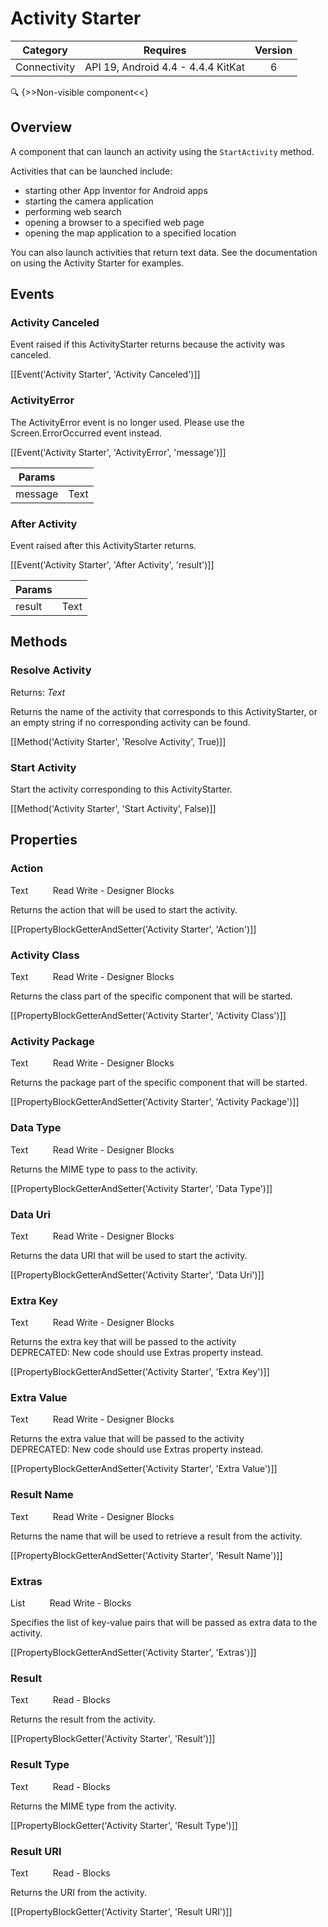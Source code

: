 # Activity Starter

| Category | Requires | Version |
|:--------:|:-------:|:--------:|
|Connectivity|API 19, Android 4.4 - 4.4.4 KitKat|6|

:mag: {>>Non-visible component<<}

## Overview

A component that can launch an activity using the `` StartActivity `` method.

Activities that can be launched include: 

*    starting other App Inventor for Android apps 
*    starting the camera application 
*    performing web search 
*    opening a browser to a specified web page
*    opening the map application to a specified location

You can also launch activities that return text data. See the documentation on using the Activity Starter for examples.

## Events

### Activity Canceled

Event raised if this ActivityStarter returns because the activity was canceled.

[[Event('Activity Starter', 'Activity Canceled')]]

### ActivityError

The ActivityError event is no longer used. Please use the Screen.ErrorOccurred event instead.

[[Event('Activity Starter', 'ActivityError', 'message')]]

| Params | []() |
|--------|------|
|message|<span class="chip chip-text">Text</span>|


### After Activity

Event raised after this ActivityStarter returns.

[[Event('Activity Starter', 'After Activity', 'result')]]

| Params | []() |
|--------|------|
|result|<span class="chip chip-text">Text</span>|


## Methods

### Resolve Activity

<span class="chip chip-text">Returns: <i>Text</i></span> 

Returns the name of the activity that corresponds to this ActivityStarter, or an empty string if no corresponding activity can be found.

[[Method('Activity Starter', 'Resolve Activity', True)]]

### Start Activity

Start the activity corresponding to this ActivityStarter.

[[Method('Activity Starter', 'Start Activity', False)]]

## Properties

### Action

<span class="chip chip-text">Text</span>&nbsp;&nbsp;&nbsp;&nbsp;&nbsp;&nbsp;&nbsp;&nbsp;&nbsp;&nbsp;<span class="chip chip-rw">Read</span> <span class="chip chip-rw">Write</span> - <span class="chip chip-bd">Designer</span> <span class="chip chip-bd">Blocks</span> 

Returns the action that will be used to start the activity.

[[PropertyBlockGetterAndSetter('Activity Starter', 'Action')]]

### Activity Class

<span class="chip chip-text">Text</span>&nbsp;&nbsp;&nbsp;&nbsp;&nbsp;&nbsp;&nbsp;&nbsp;&nbsp;&nbsp;<span class="chip chip-rw">Read</span> <span class="chip chip-rw">Write</span> - <span class="chip chip-bd">Designer</span> <span class="chip chip-bd">Blocks</span> 

Returns the class part of the specific component that will be started.

[[PropertyBlockGetterAndSetter('Activity Starter', 'Activity Class')]]

### Activity Package

<span class="chip chip-text">Text</span>&nbsp;&nbsp;&nbsp;&nbsp;&nbsp;&nbsp;&nbsp;&nbsp;&nbsp;&nbsp;<span class="chip chip-rw">Read</span> <span class="chip chip-rw">Write</span> - <span class="chip chip-bd">Designer</span> <span class="chip chip-bd">Blocks</span> 

Returns the package part of the specific component that will be started.

[[PropertyBlockGetterAndSetter('Activity Starter', 'Activity Package')]]

### Data Type

<span class="chip chip-text">Text</span>&nbsp;&nbsp;&nbsp;&nbsp;&nbsp;&nbsp;&nbsp;&nbsp;&nbsp;&nbsp;<span class="chip chip-rw">Read</span> <span class="chip chip-rw">Write</span> - <span class="chip chip-bd">Designer</span> <span class="chip chip-bd">Blocks</span> 

Returns the MIME type to pass to the activity.

[[PropertyBlockGetterAndSetter('Activity Starter', 'Data Type')]]

### Data Uri

<span class="chip chip-text">Text</span>&nbsp;&nbsp;&nbsp;&nbsp;&nbsp;&nbsp;&nbsp;&nbsp;&nbsp;&nbsp;<span class="chip chip-rw">Read</span> <span class="chip chip-rw">Write</span> - <span class="chip chip-bd">Designer</span> <span class="chip chip-bd">Blocks</span> 

Returns the data URI that will be used to start the activity.

[[PropertyBlockGetterAndSetter('Activity Starter', 'Data Uri')]]

### Extra Key

<span class="chip chip-text">Text</span>&nbsp;&nbsp;&nbsp;&nbsp;&nbsp;&nbsp;&nbsp;&nbsp;&nbsp;&nbsp;<span class="chip chip-rw">Read</span> <span class="chip chip-rw">Write</span> - <span class="chip chip-bd">Designer</span> <span class="chip chip-bd">Blocks</span> 

Returns the extra key that will be passed to the activity  
DEPRECATED: New code should use Extras property instead.

[[PropertyBlockGetterAndSetter('Activity Starter', 'Extra Key')]]

### Extra Value

<span class="chip chip-text">Text</span>&nbsp;&nbsp;&nbsp;&nbsp;&nbsp;&nbsp;&nbsp;&nbsp;&nbsp;&nbsp;<span class="chip chip-rw">Read</span> <span class="chip chip-rw">Write</span> - <span class="chip chip-bd">Designer</span> <span class="chip chip-bd">Blocks</span> 

Returns the extra value that will be passed to the activity  
DEPRECATED: New code should use Extras property instead.

[[PropertyBlockGetterAndSetter('Activity Starter', 'Extra Value')]]

### Result Name

<span class="chip chip-text">Text</span>&nbsp;&nbsp;&nbsp;&nbsp;&nbsp;&nbsp;&nbsp;&nbsp;&nbsp;&nbsp;<span class="chip chip-rw">Read</span> <span class="chip chip-rw">Write</span> - <span class="chip chip-bd">Designer</span> <span class="chip chip-bd">Blocks</span> 

Returns the name that will be used to retrieve a result from the activity.

[[PropertyBlockGetterAndSetter('Activity Starter', 'Result Name')]]

### Extras

<span class="chip chip-list">List</span>&nbsp;&nbsp;&nbsp;&nbsp;&nbsp;&nbsp;&nbsp;&nbsp;&nbsp;&nbsp;<span class="chip chip-rw">Read</span> <span class="chip chip-rw">Write</span> - <span class="chip chip-bd">Blocks</span> 

Specifies the list of key-value pairs that will be passed as extra data to the activity.

[[PropertyBlockGetterAndSetter('Activity Starter', 'Extras')]]

### Result

<span class="chip chip-text">Text</span>&nbsp;&nbsp;&nbsp;&nbsp;&nbsp;&nbsp;&nbsp;&nbsp;&nbsp;&nbsp;<span class="chip chip-rw">Read</span> - <span class="chip chip-bd">Blocks</span> 

Returns the result from the activity.

[[PropertyBlockGetter('Activity Starter', 'Result')]]

### Result Type

<span class="chip chip-text">Text</span>&nbsp;&nbsp;&nbsp;&nbsp;&nbsp;&nbsp;&nbsp;&nbsp;&nbsp;&nbsp;<span class="chip chip-rw">Read</span> - <span class="chip chip-bd">Blocks</span> 

Returns the MIME type from the activity.

[[PropertyBlockGetter('Activity Starter', 'Result Type')]]

### Result URI

<span class="chip chip-text">Text</span>&nbsp;&nbsp;&nbsp;&nbsp;&nbsp;&nbsp;&nbsp;&nbsp;&nbsp;&nbsp;<span class="chip chip-rw">Read</span> - <span class="chip chip-bd">Blocks</span> 

Returns the URI from the activity.

[[PropertyBlockGetter('Activity Starter', 'Result URI')]]